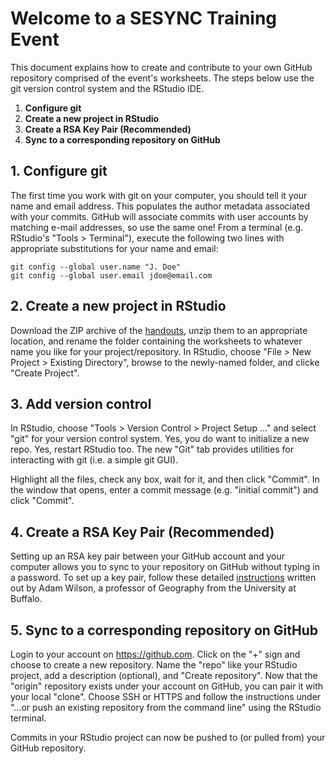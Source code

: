 # Welcome to a SESYNC Training Event

This document explains how to create and contribute to your own GitHub repository comprised of the event's worksheets. The steps below use the git version control system and the RStudio IDE.

1. **Configure git**
1. **Create a new project in RStudio**
1. **Create a RSA Key Pair (Recommended)**
1. **Sync to a corresponding repository on GitHub**

## 1. Configure git

The first time you work with git on your computer, you should tell it your name and email address. This populates the author metadata associated with your commits. GitHub will associate commits with user accounts by matching e-mail addresses, so use the same one! From a terminal (e.g. RStudio's "Tools > Terminal"), execute the following two lines with appropriate substitutions for your name and email:

    git config --global user.name "J. Doe"
    git config --global user.email jdoe@email.com
    

## 2. Create a new project in RStudio

Download the ZIP archive of the [handouts], unzip them to an appropriate location, and rename the folder containing the worksheets to whatever name you like for your project/repository. In RStudio, choose "File > New Project > Existing Directory", browse to the newly-named folder, and clicke "Create Project".

## 3. Add version control

In RStudio, choose "Tools > Version Control > Project Setup ..." and select "git" for your version control system. Yes, you do want to initialize a new repo. Yes, restart RStudio too. The new "Git" tab provides utilities for interacting with git (i.e. a simple git GUI).

Highlight all the files, check any box, wait for it, and then click "Commit". In the window that opens, enter a commit message (e.g. "initial commit") and click "Commit".

## 4. Create a RSA Key Pair (Recommended)

Setting up an RSA key pair between your GitHub account and your computer allows you to sync to your repository on GitHub without typing in a password. To set up a key pair, follow these detailed [instructions](http://adamwilson.us/RDataScience/GitSSHNotes.html#generating-a-ssh-key-in-rstudio) written out by Adam Wilson, a professor of Geography from the University at Buffalo.

## 5. Sync to a corresponding repository on GitHub

Login to your account on https://github.com. Click on the "+" sign and choose to create a new repository. Name the "repo" like your RStudio project, add a description (optional), and "Create repository". Now that the "origin" repository exists under your account on GitHub, you can pair it with your local "clone". Choose SSH or HTTPS and follow the instructions under "…or push an existing repository from the command line" using the RStudio terminal.

Commits in your RStudio project can now be pushed to (or pulled from) your GitHub repository.

[handouts]: https://github.com/sesync-ci/handouts/archive/latest.zip
